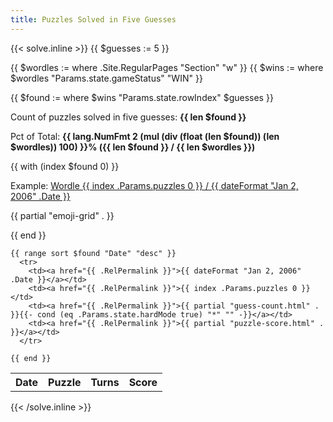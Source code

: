 ```yaml
---
title: Puzzles Solved in Five Guesses
---
```


{{< solve.inline >}}
  {{ $guesses := 5 }}

  {{ $wordles := where .Site.RegularPages "Section" "w" }}
  {{ $wins := where $wordles "Params.state.gameStatus" "WIN" }}

  {{ $found := where $wins "Params.state.rowIndex" $guesses }}
  <p>Count of puzzles solved in five guesses: <strong>{{ len $found }}</strong></p>
  <p>Pct of Total: <strong>{{ lang.NumFmt 2 (mul (div (float (len $found)) (len $wordles)) 100) }}% ({{ len $found }} / {{ len $wordles }})</strong></p>
  {{ with (index $found 0) }}
  <p>Example: <a href="{{ .RelPermalink }}">Wordle {{ index .Params.puzzles 0 }} / {{ dateFormat "Jan 2, 2006" .Date }}</a></p>

  <p>{{ partial "emoji-grid" . }}</p>
  {{ end }}

  <table>
    <tr>
      <th>Date</th>
      <th>Puzzle</th>
      <th>Turns</th>
      <th>Score</th>
    </tr>

    {{ range sort $found "Date" "desc" }}
      <tr>
        <td><a href="{{ .RelPermalink }}">{{ dateFormat "Jan 2, 2006" .Date }}</a></td>
        <td><a href="{{ .RelPermalink }}">{{ index .Params.puzzles 0 }}</td>
        <td><a href="{{ .RelPermalink }}">{{ partial "guess-count.html" . }}{{- cond (eq .Params.state.hardMode true) "*" "" -}}</a></td>
        <td><a href="{{ .RelPermalink }}">{{ partial "puzzle-score.html" . }}</a></td>
      </tr>

    {{ end }}
  </table>
{{< /solve.inline >}}
